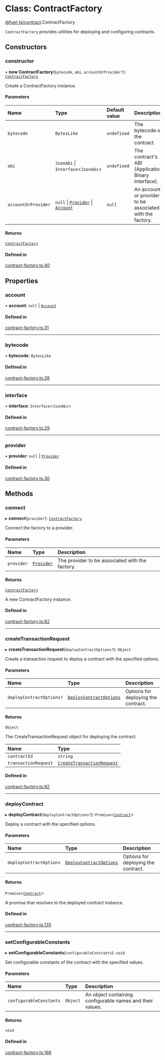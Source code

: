 # Class: ContractFactory

[@fuel-ts/contract](/api/Contract/index.md).ContractFactory

`ContractFactory` provides utilities for deploying and configuring contracts.

## Constructors

### constructor

• **new ContractFactory**(`bytecode`, `abi`, `accountOrProvider?`): [`ContractFactory`](/api/Contract/ContractFactory.md)

Create a ContractFactory instance.

#### Parameters

| Name | Type | Default value | Description |
| :------ | :------ | :------ | :------ |
| `bytecode` | `BytesLike` | `undefined` | The bytecode of the contract. |
| `abi` | `JsonAbi` \| `Interface`&lt;`JsonAbi`\> | `undefined` | The contract's ABI (Application Binary Interface). |
| `accountOrProvider` | ``null`` \| [`Provider`](/api/Providers/Provider.md) \| [`Account`](/api/Wallet/Account.md) | `null` | An account or provider to be associated with the factory. |

#### Returns

[`ContractFactory`](/api/Contract/ContractFactory.md)

#### Defined in

[contract-factory.ts:40](https://github.com/FuelLabs/fuels-ts/blob/b7073a1e/packages/contract/src/contract-factory.ts#L40)

## Properties

### account

• **account**: ``null`` \| [`Account`](/api/Wallet/Account.md)

#### Defined in

[contract-factory.ts:31](https://github.com/FuelLabs/fuels-ts/blob/b7073a1e/packages/contract/src/contract-factory.ts#L31)

___

### bytecode

• **bytecode**: `BytesLike`

#### Defined in

[contract-factory.ts:28](https://github.com/FuelLabs/fuels-ts/blob/b7073a1e/packages/contract/src/contract-factory.ts#L28)

___

### interface

• **interface**: `Interface`&lt;`JsonAbi`\>

#### Defined in

[contract-factory.ts:29](https://github.com/FuelLabs/fuels-ts/blob/b7073a1e/packages/contract/src/contract-factory.ts#L29)

___

### provider

• **provider**: ``null`` \| [`Provider`](/api/Providers/Provider.md)

#### Defined in

[contract-factory.ts:30](https://github.com/FuelLabs/fuels-ts/blob/b7073a1e/packages/contract/src/contract-factory.ts#L30)

## Methods

### connect

▸ **connect**(`provider`): [`ContractFactory`](/api/Contract/ContractFactory.md)

Connect the factory to a provider.

#### Parameters

| Name | Type | Description |
| :------ | :------ | :------ |
| `provider` | [`Provider`](/api/Providers/Provider.md) | The provider to be associated with the factory. |

#### Returns

[`ContractFactory`](/api/Contract/ContractFactory.md)

A new ContractFactory instance.

#### Defined in

[contract-factory.ts:82](https://github.com/FuelLabs/fuels-ts/blob/b7073a1e/packages/contract/src/contract-factory.ts#L82)

___

### createTransactionRequest

▸ **createTransactionRequest**(`deployContractOptions?`): `Object`

Create a transaction request to deploy a contract with the specified options.

#### Parameters

| Name | Type | Description |
| :------ | :------ | :------ |
| `deployContractOptions?` | [`DeployContractOptions`](/api/Contract/index.md#deploycontractoptions) | Options for deploying the contract. |

#### Returns

`Object`

The CreateTransactionRequest object for deploying the contract.

| Name | Type |
| :------ | :------ |
| `contractId` | `string` |
| `transactionRequest` | [`CreateTransactionRequest`](/api/Providers/CreateTransactionRequest.md) |

#### Defined in

[contract-factory.ts:92](https://github.com/FuelLabs/fuels-ts/blob/b7073a1e/packages/contract/src/contract-factory.ts#L92)

___

### deployContract

▸ **deployContract**(`deployContractOptions?`): `Promise`&lt;[`Contract`](/api/Program/Contract.md)\>

Deploy a contract with the specified options.

#### Parameters

| Name | Type | Description |
| :------ | :------ | :------ |
| `deployContractOptions` | [`DeployContractOptions`](/api/Contract/index.md#deploycontractoptions) | Options for deploying the contract. |

#### Returns

`Promise`&lt;[`Contract`](/api/Program/Contract.md)\>

A promise that resolves to the deployed contract instance.

#### Defined in

[contract-factory.ts:135](https://github.com/FuelLabs/fuels-ts/blob/b7073a1e/packages/contract/src/contract-factory.ts#L135)

___

### setConfigurableConstants

▸ **setConfigurableConstants**(`configurableConstants`): `void`

Set configurable constants of the contract with the specified values.

#### Parameters

| Name | Type | Description |
| :------ | :------ | :------ |
| `configurableConstants` | `Object` | An object containing configurable names and their values. |

#### Returns

`void`

#### Defined in

[contract-factory.ts:166](https://github.com/FuelLabs/fuels-ts/blob/b7073a1e/packages/contract/src/contract-factory.ts#L166)
